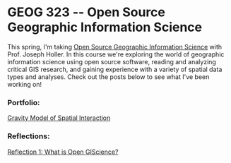 # GEOG 323 -- Open Source Geographic Information Science

This spring, I'm taking [Open Source Geographic Information Science](https://gis4dev.github.io/) with Prof. Joseph Holler. In this course we're exploring the world of geographic information science using open source software, reading and analyzing critical GIS research, and gaining experience with a variety of spatial data types and analyses. Check out the posts below to see what I've been working on!

### Portfolio:

[Gravity Model of Spatial Interaction](https://majacannavo.github.io/geog323/portfolio/gravity)

### Reflections:

[Reflection 1: What is Open GIScience?](https://majacannavo.github.io/geog323/reflections/reflection1)
